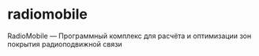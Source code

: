 # radiomobile
RadioMobile — Программный комплекс для расчёта и оптимизации зон покрытия радиоподвижной связи
